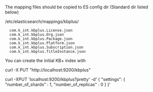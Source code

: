 
The mapping files should be copied to ES config dir (Standard dir listed below)



/etc/elasticsearch/mappings/kbplus/

      com.k_int.kbplus.License.json
      com.k_int.kbplus.Org.json
      com.k_int.kbplus.Package.json
      com.k_int.kbplus.Platform.json
      com.k_int.kbplus.Subscription.json
      com.k_int.kbplus.TitleInstance.json

    

You can create the initial KB+ index with

curl -X PUT "http://localhost:9200/kbplus"



curl \-XPUT 'localhost:9200/kbplus?pretty' \-d'
{
"settings": {
        "number_of_shards" :   1,
        "number_of_replicas" : 0
    }
}'